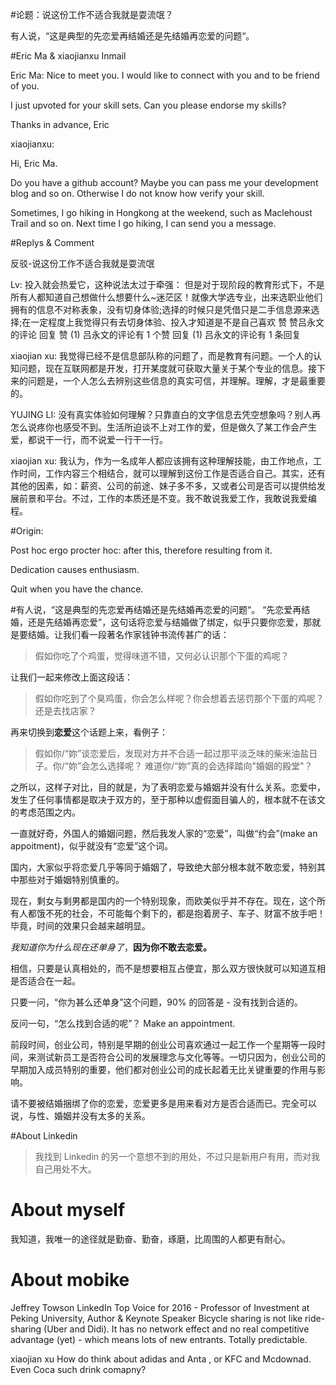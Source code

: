 #论题：说这份工作不适合我就是耍流氓？

有人说，“这是典型的先恋爱再结婚还是先结婚再恋爱的问题“。

#Eric Ma & xiaojianxu Inmail

Eric Ma: 
Nice to meet you.
I would like to connect with you and to be friend of you.

I just upvoted for your skill sets. Can you please endorse my skills?

Thanks in advance,
Eric


xiaojianxu:
 
Hi, Eric Ma.

Do you have a github account? Maybe you can pass me your development blog and so on. Otherwise I do not know how verify your skill.

Sometimes, I go hiking in Hongkong at the weekend, such as Maclehoust Trail and so on. Next time I go hiking, I can send you a message. 



#Replys & Comment

反驳-说这份工作不适合我就是耍流氓

Lv: 投入就会热爱它，这种说法太过于牵强：
但是对于现阶段的教育形式下，不是所有人都知道自己想做什么想要什么~迷茫区！就像大学选专业，出来选职业他们拥有的信息不对称表象，没有切身体验;选择的时候只是凭借只是二手信息源来选择;在一定程度上我觉得只有去切身体验、投入才知道是不是自己喜欢
 赞 赞吕永文的评论   回复   赞 (1) 吕永文的评论有 1 个赞    回复 (1) 吕永文的评论有 1 条回复
 
 
xiaojian xu:
我觉得已经不是信息部队称的问题了，而是教育有问题。一个人的认知问题，现在互联网都是开发，打开某度就可获取大量关于某个专业的信息。接下来的问题是，一个人怎么去辨别这些信息的真实可信，并理解。理解，才是最重要的。

YUJING LI: 
没有真实体验如何理解？只靠直白的文字信息去凭空想象吗？别人再怎么说疼你也感受不到。生活所迫谈不上对工作的爱，但是做久了某工作会产生爱，都说干一行，而不说爱一行干一行。

xiaojian xu: 
我认为，作为一名成年人都应该拥有这种理解技能，由工作地点，工作时间，工作内容三个相结合，就可以理解到这份工作是否适合自己。其实，还有其他的因素，如：薪资、公司的前途、妹子多不多，又或者公司是否可以提供给发展前景和平台。不过，工作的本质还是不变。我不敢说我爱工作，我敢说我爱编程。 

#Origin:

Post hoc ergo procter hoc: after this, therefore resulting from it.

Dedication causes enthusiasm.

Quit when you have the chance.



#有人说，“这是典型的先恋爱再结婚还是先结婚再恋爱的问题“。
“先恋爱再结婚，还是先结婚再恋爱”，这句话将恋爱与结婚做了绑定，似乎只要你恋爱，那就是要结婚。让我们看一段著名作家钱钟书流传甚广的话：
> 假如你吃了个鸡蛋，觉得味道不错，又何必认识那个下蛋的鸡呢？

让我们一起来修改上面这段话：
> 假如你吃到了个臭鸡蛋，你会怎么样呢？你会想着去惩罚那个下蛋的鸡呢？还是去找店家？

再来切换到**恋爱**这个话题上来，看例子：
> 假如你/“妳”谈恋爱后，发现对方并不合适一起过那平淡乏味的柴米油盐日子。你/“妳”会怎么选择呢？
难道你/“妳”真的会选择踏向"婚姻的殿堂"？

之所以，这样子对比，目的就是，为了表明恋爱与婚姻并没有什么关系。恋爱中，发生了任何事情都是取决于双方的，至于那种以虚假面目骗人的，根本就不在该文的考虑范围之内。

一直就好奇，外国人的婚姻问题，然后我发人家的“恋爱”，叫做“约会”(make an appoitment)，似乎就没有“恋爱”这个词。

国内，大家似乎将恋爱几乎等同于婚姻了，导致绝大部分根本就不敢恋爱，特别其中那些对于婚姻特别慎重的。

现在，剩女与剩男都是国内的一个特别现象，而欧美似乎并不存在。现在，这个所有人都饿不死的社会，不可能每个剩下的，都是抱着房子、车子、财富不放手吧！毕竟，时间的效果只会越来越明显。

*我知道你为什么现在还单身了*，**因为你不敢去恋爱。**

相信，只要是认真相处的，而不是想要相互占便宜，那么双方很快就可以知道互相是否适合在一起。

只要一问，“你为甚么还单身”这个问题，90% 的回答是 - 没有找到合适的。

反问一句，“怎么找到合适的呢”？ Make an appointment.

前段时间，创业公司，特别是早期的创业公司喜欢通过一起工作一个星期等一段时间，来测试新员工是否符合公司的发展理念与文化等等。一切只因为，创业公司的早期加入成员特别的重要，他们都对创业公司的成长起着无比关键重要的作用与影响。

请不要被结婚捆绑了你的恋爱，恋爱更多是用来看对方是否合适而已。完全可以说，与性、婚姻并没有太多的关系。


#About Linkedin
> 我找到 Linkedin 的另一个意想不到的用处，不过只是新用户有用，而对我自己用处不大。

# About myself
我知道，我唯一的途径就是勤奋、勤奋，琢磨，比周围的人都更有耐心。


# About mobike

Jeffrey Towson
LinkedIn Top Voice for 2016 - Professor of Investment at Peking University, Author & Keynote Speaker
Bicycle sharing is not like ride-sharing (Uber and Didi). It has no network effect and no real competitive advantage (yet) - which means lots of new entrants. Totally predictable.

xiaojian xu
How do think about adidas and Anta , or KFC and Mcdownad. Even Coca such drink comapny?
 
 
